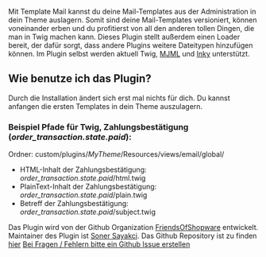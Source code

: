 Mit Template Mail kannst du deine Mail-Templates aus der Administration in dein Theme auslagern. 
Somit sind deine Mail-Templates versioniert, können voneinander erben und du profitierst von all den anderen tollen Dingen, die man in Twig machen kann. 
Dieses Plugin stellt außerdem einen Loader bereit, der dafür sorgt, dass andere Plugins weitere Dateitypen hinzufügen können. Im Plugin selbst werden aktuell Twig, [MJML](https://mjml.io/) und [Inky](https://foundation.zurb.com/emails/docs/inky.html) unterstützt.


## Wie benutze ich das Plugin?
Durch die Installation ändert sich erst mal nichts für dich. Du kannst anfangen die ersten Templates in dein Theme auszulagern.

### Beispiel Pfade für Twig, Zahlungsbestätigung (*order_transaction.state.paid*):
Ordner: custom/plugins/*MyTheme*/Resources/views/email/global/

- HTML-Inhalt der Zahlungsbestätigung: *order_transaction.state.paid*/html.twig
- PlainText-Inhalt der Zahlungsbestätigung: *order_transaction.state.paid*/plain.twig
- Betreff der Zahlungsbestätigung: *order_transaction.state.paid*/subject.twig


Das Plugin wird von der Github Organization [FriendsOfShopware](https://github.com/FriendsOfShopware/) entwickelt.
Maintainer des Plugin ist [Soner Sayakci](https://github.com/shyim).
Das Github Repository ist zu finden [hier](https://github.com/FriendsOfShopware/FroshPlatformTemplateMail)
[Bei Fragen / Fehlern bitte ein Github Issue erstellen](https://github.com/FriendsOfShopware/FroshPlatformTemplateMail/issues/new)
